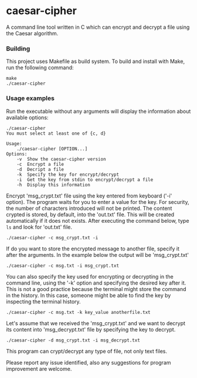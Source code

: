 # caesar-cipher
A command line tool written in C which can encrypt and decrypt a file using the Caesar algorithm.

### Building
This project uses Makefile as build system.
To build and install with Make, run the following command:
```
make
./caesar-cipher
```

### Usage examples
Run the executable without any arguments will display the information about available options:
```
./caesar-cipher
You must select at least one of {c, d}

Usage:
	./caesar-cipher [OPTION...]
Options:
	-v	Show the caesar-cipher version
	-c	Encrypt a file
	-d	Decript a file
	-k	Specify the key for encrypt/decrypt
	-i	Get the key from stdin to encrypt/decrypt a file
	-h	Display this information
```

Encrypt 'msg_crypt.txt' file using the key entered from keyboard ('-i' option). The program waits for you to enter a value for the key. For security, the number of characters introduced will not be printed. The content crypted is stored, by default, into the 'out.txt' file. This will be created automatically if it does not exists. After executing the command below, type `ls` and look for 'out.txt' file.
```
./caesar-cipher -c msg_crypt.txt -i
```
If do you want to store the encrypted message to another file, specify it after the arguments. In the example below the output will be 'msg_crypt.txt'
```
./caesar-cipher -c msg.txt -i msg_crypt.txt
```
You can also specify the key used for encrypting or decrypting in the command line, using the '-k' option and specifying the desired key after it. This is not a good practice because the terminal might store the command in the history. In this case, someone might be able to find the key by inspecting the terminal history.
```
./caesar-cipher -c msg.txt -k key_value anotherfile.txt
```
Let's assume that we received the 'msg_crypt.txt' and we want to decrypt its content into 'msg_decrypt.txt' file by specifying the key to decrypt.
```
./caesar-cipher -d msg_crypt.txt -i msg_decrypt.txt
```

This program can crypt/decrypt any type of file, not only text files.

Please report any issue identified, also any suggestions for program improvement are welcome.
